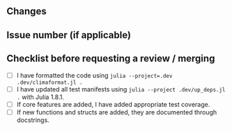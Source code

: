 ## Changes

## Issue number (if applicable)

## Checklist before requesting a review / merging
- [ ] I have formatted the code using `julia --project=.dev .dev/climaformat.jl .`
- [ ] I have updated all test manifests using `julia --project .dev/up_deps.jl .` with Julia 1.8.1.
- [ ] If core features are added, I have added appropriate test coverage.
- [ ] If new functions and structs are added, they are documented through docstrings.